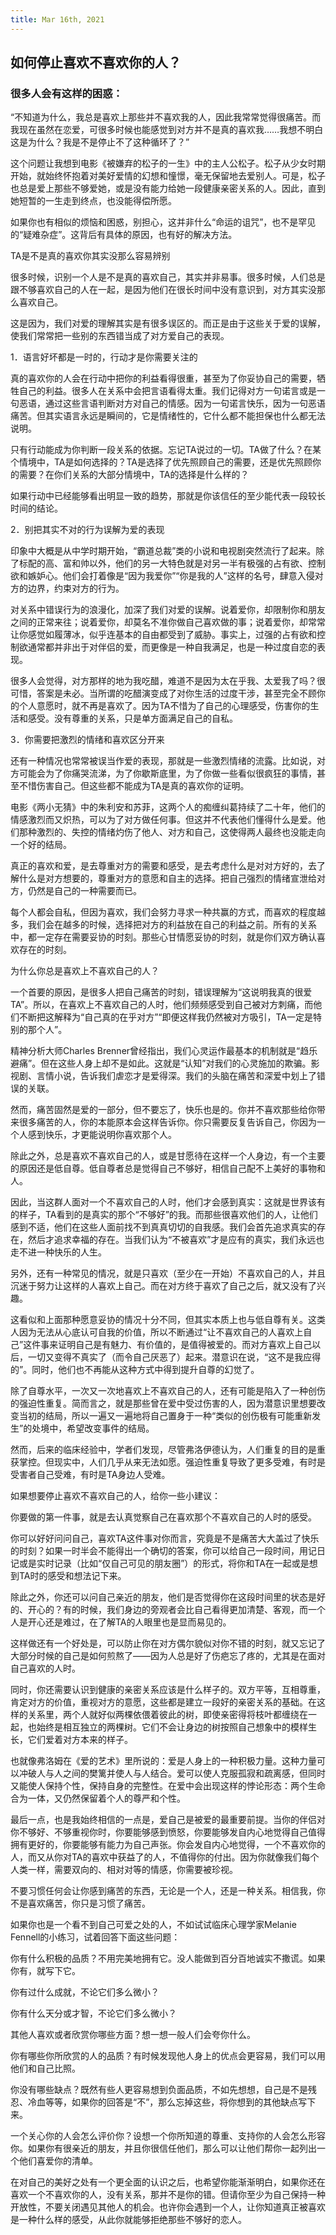 ```yaml
---
title: Mar 16th, 2021
---
```


## 如何停止喜欢不喜欢你的人？
### 很多人会有这样的困惑：

“不知道为什么，我总是喜欢上那些并不喜欢我的人，因此我常常觉得很痛苦。而我现在虽然在恋爱，可很多时候也能感觉到对方并不是真的喜欢我……我想不明白这是为什么？我是不是停止不了这种循环了？”

这个问题让我想到电影《被嫌弃的松子的一生》中的主人公松子。松子从少女时期开始，就始终怀抱着对美好爱情的幻想和憧憬，毫无保留地去爱别人。可是，松子也总是爱上那些不够爱她，或是没有能力给她一段健康亲密关系的人。因此，直到她短暂的一生走到终点，也没能得偿所愿。

如果你也有相似的烦恼和困惑，别担心，这并非什么“命运的诅咒”，也不是罕见的“疑难杂症”。这背后有具体的原因，也有好的解决方法。



TA是不是真的喜欢你其实没那么容易辨别

很多时候，识别一个人是不是真的喜欢自己，其实并非易事。很多时候，人们总是跟不够喜欢自己的人在一起，是因为他们在很长时间中没有意识到，对方其实没那么喜欢自己。

这是因为，我们对爱的理解其实是有很多误区的。而正是由于这些关于爱的误解，使我们常常把一些别的东西错当成了对方爱自己的表现。

1．语言好坏都是一时的，行动才是你需要关注的

真的喜欢你的人会在行动中把你的利益看得很重，甚至为了你妥协自己的需要，牺牲自己的利益。很多人在关系中会把言语看得太重。我们记得对方一句诺言或是一句恶语，通过这些言语判断对方对自己的情感。因为一句诺言快乐，因为一句恶语痛苦。但其实语言永远是瞬间的，它是情绪性的，它什么都不能担保也什么都无法说明。

只有行动能成为你判断一段关系的依据。忘记TA说过的一切。TA做了什么？在某个情境中，TA是如何选择的？TA是选择了优先照顾自己的需要，还是优先照顾你的需要？在你们关系的大部分情境中，TA的选择是什么样的？

如果行动中已经能够看出明显一致的趋势，那就是你该信任的至少能代表一段较长时间的结论。



2．别把其实不对的行为误解为爱的表现

印象中大概是从中学时期开始，“霸道总裁”类的小说和电视剧突然流行了起来。除了标配的高、富和帅以外，他们的另一大特色就是对另一半有极强的占有欲、控制欲和嫉妒心。他们会打着像是“因为我爱你”“你是我的人”这样的名号，肆意入侵对方的边界，约束对方的行为。

对关系中错误行为的浪漫化，加深了我们对爱的误解。说着爱你，却限制你和朋友之间的正常来往；说着爱你，却莫名不准你做自己喜欢做的事；说着爱你，却常常让你感觉如履薄冰，似乎连基本的自由都受到了威胁。事实上，过强的占有欲和控制欲通常都并非出于对伴侣的爱，而更像是一种自我满足，也是一种过度自恋的表现。

很多人会觉得，对方那样的地为我吃醋，难道不是因为太在乎我、太爱我了吗？很可惜，答案是未必。当所谓的吃醋演变成了对你生活的过度干涉，甚至完全不顾你的个人意愿时，就不再是喜欢了。因为TA不惜为了自己的心理感受，伤害你的生活和感受。没有尊重的关系，只是单方面满足自己的自私。



3．你需要把激烈的情绪和喜欢区分开来

还有一种情况也常常被误当作爱的表现，那就是一些激烈情绪的流露。比如说，对方可能会为了你痛哭流涕，为了你歇斯底里，为了你做一些看似很疯狂的事情，甚至不惜伤害自己。但这些都不能成为TA是真的喜欢你的证明。

电影《两小无猜》中的朱利安和苏菲，这两个人的痴缠纠葛持续了二十年，他们的情感激烈而又炽热，可以为了对方做任何事。但这并不代表他们懂得什么是爱。他们那种激烈的、失控的情绪灼伤了他人、对方和自己，这使得两人最终也没能走向一个好的结局。

真正的喜欢和爱，是去尊重对方的需要和感受，是去考虑什么是对对方好的，去了解什么是对方想要的，尊重对方的意愿和自主的选择。把自己强烈的情绪宣泄给对方，仍然是自己的一种需要而已。

每个人都会自私，但因为喜欢，我们会努力寻求一种共赢的方式，而喜欢的程度越多，我们会在越多的时候，选择把对方的利益放在自己的利益之前。所有的关系中，都一定存在需要妥协的时刻。那些心甘情愿妥协的时刻，就是你们双方确认喜欢存在的时刻。



为什么你总是喜欢上不喜欢自己的人？

一个首要的原因，是很多人把自己痛苦的时刻，错误理解为“这说明我真的很爱TA”。所以，在喜欢上不喜欢自己的人时，他们频频感受到自己被对方刺痛，而他们不断把这解释为“自己真的在乎对方”“即便这样我仍然被对方吸引，TA一定是特别的那个人”。

精神分析大师Charles Brenner曾经指出，我们心灵运作最基本的机制就是“趋乐避痛”。但在这些人身上却不是如此。这就是“认知”对我们的心灵施加的欺骗。影视剧、言情小说，告诉我们虐恋才是爱得深。我们的头脑在痛苦和深爱中划上了错误的关联。

然而，痛苦固然是爱的一部分，但不要忘了，快乐也是的。你并不喜欢那些给你带来很多痛苦的人，你的本能原本会这样告诉你。你只需要反复告诉自己，你因为一个人感到快乐，才更能说明你喜欢那个人。

除此之外，总是喜欢不喜欢自己的人，或是甘愿待在这样一个人身边，有一个主要的原因还是低自尊。低自尊者总是觉得自己不够好，相信自己配不上美好的事物和人。

因此，当这群人面对一个不喜欢自己的人时，他们才会感到真实：这就是世界该有的样子，TA看到的是真实的那个“不够好”的我。而那些很喜欢他们的人，让他们感到不适，他们在这些人面前找不到真真切切的自我感。我们会首先追求真实的存在，然后才追求幸福的存在。当我们认为“不被喜欢”才是应有的真实，我们永远也走不进一种快乐的人生。

另外，还有一种常见的情况，就是只喜欢（至少在一开始）不喜欢自己的人，并且沉迷于努力让这样的人喜欢上自己。而在对方终于喜欢了自己之后，就又没有了兴趣。

这看似和上面那种愿意妥协的情况十分不同，但其实本质上也与低自尊有关。这类人因为无法从心底认可自我的价值，所以不断通过“让不喜欢自己的人喜欢上自己”这件事来证明自己是有魅力、有价值的，是值得被爱的。而对方喜欢上自己以后，一切又变得不真实了（而令自己厌恶了）起来。潜意识在说，“这不是我应得的”。同时，他们也不再能从这种方式中得到提升自尊的幻觉了。

除了自尊水平，一次又一次地喜欢上不喜欢自己的人，还有可能是陷入了一种创伤的强迫性重复。简而言之，就是那些曾在爱中受过伤害的人，因为潜意识里想要改变当初的结局，所以一遍又一遍地将自己置身于一种“类似的创伤极有可能重新发生”的处境中，希望改变事件的结局。

然而，后来的临床经验中，学者们发现，尽管弗洛伊德认为，人们重复的目的是重获掌控。但现实中，人们几乎从来无法如愿。强迫性重复导致了更多受难，有时是受害者自己受难，有时是TA身边人受难。



如果想要停止喜欢不喜欢自己的人，给你一些小建议：

你要做的第一件事，就是去认真觉察自己在喜欢那个不喜欢自己的人时的感受。

你可以好好问问自己，喜欢TA这件事对你而言，究竟是不是痛苦大大盖过了快乐的时刻？如果一时半会不能得出一个确切的答案，你可以给自己一段时间，用记日记或是实时记录（比如“仅自己可见的朋友圈”）的形式，将你和TA在一起或是想到TA时的感受和想法记下来。

除此之外，你还可以问自己亲近的朋友，他们是否觉得你在这段时间里的状态是好的、开心的？有的时候，我们身边的旁观者会比自己看得更加清楚、客观，而一个人是开心还是难过，在了解TA的人眼里也是显而易见的。

这样做还有一个好处是，可以防止你在对方偶尔貌似对你不错的时刻，就又忘记了大部分时候的自己是如何煎熬了——因为人总是好了伤疤忘了疼的，尤其是在面对自己喜欢的人时。

同时，你还需要认识到健康的亲密关系应该是什么样子的。双方平等，互相尊重，肯定对方的价值，重视对方的意愿，这些都是建立一段好的亲密关系的基础。在这样的关系里，两个人就好似两棵依偎着彼此的树，即使亲密得将枝叶都缠绕在一起，也始终是相互独立的两棵树。它们不会让身边的树按照自己想象中的模样生长，它们爱着对方本来的样子。

也就像弗洛姆在《爱的艺术》里所说的：爱是人身上的一种积极力量。这种力量可以冲破人与人之间的樊篱并使人与人结合。爱可以使人克服孤寂和疏离感，但同时又能使人保持个性，保持自身的完整性。在爱中会出现这样的悖论形态：两个生命合为一体，又仍然保留着个人的尊严和个性。

最后一点，也是我始终相信的一点是，爱自己是被爱的最重要前提。当你的伴侣对你不够好、不够重视你时，你要能够感到愤怒，你要能够发自内心地觉得自己值得拥有更好的，你要能够有能力为自己声张。你会发自内心地觉得，一个不喜欢你的人，而又从你对TA的喜欢中获益了的人，不值得你的付出。因为你就像我们每个人类一样，需要双向的、相对对等的情感，你需要被珍视。

不要习惯任何会让你感到痛苦的东西，无论是一个人，还是一种关系。相信我，你不是喜欢痛苦，你只是习惯了痛苦。

如果你也是一个看不到自己可爱之处的人，不如试试临床心理学家Melanie Fennell的小练习，试着回答下面这些问题：

你有什么积极的品质？不用完美地拥有它。没人能做到百分百地诚实不撒谎。如果你有，就写下它。

你有过什么成就，不论它们多么微小？

你有什么天分或才智，不论它们多么微小？

其他人喜欢或者欣赏你哪些方面？想一想一般人们会夸你什么。

你有哪些你所欣赏的人的品质？有时候发现他人身上的优点会更容易，我们可以用他们和自己比照。

你没有哪些缺点？既然有些人更容易想到负面品质，不如先想想，自己是不是残忍、冷血等等，如果你的回答是“不”，那么忘掉这些，将你想到的其他缺点写下来。

一个关心你的人会怎么评价你？设想一个你所知道的尊重、支持你的人会怎么形容你。如果你有很亲近的朋友，并且你很信任他们，那么可以让他们帮你一起列出一个他们喜爱你的清单。

在对自己的美好之处有一个更全面的认识之后，也希望你能渐渐明白，如果你还在喜欢一个不喜欢你的人，没有关系，那并不是你的错。但请你至少为自己保持一种开放性，不要关闭遇见其他人的机会。也许你会遇到一个人，让你知道真正被喜欢是一种什么样的感受，从此你就能够拒绝那些不够好的恋人。

